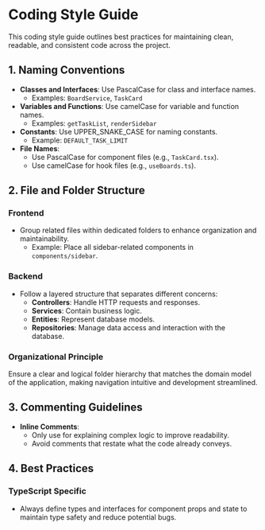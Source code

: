 # Coding Style Guide  
  
This coding style guide outlines best practices for maintaining clean, readable, and consistent code across the project.  
  
## 1. Naming Conventions  

- **Classes and Interfaces**: Use PascalCase for class and interface names.  
  - Examples: `BoardService`, `TaskCard`  
- **Variables and Functions**: Use camelCase for variable and function names.  
  - Examples: `getTaskList`, `renderSidebar`  
- **Constants**: Use UPPER_SNAKE_CASE for naming constants.  
  - Example: `DEFAULT_TASK_LIMIT`  
- **File Names**:  
  - Use PascalCase for component files (e.g., `TaskCard.tsx`).  
  - Use camelCase for hook files (e.g., `useBoards.ts`).  
  
## 2. File and Folder Structure  
  
### Frontend  
- Group related files within dedicated folders to enhance organization and maintainability.  
  - Example: Place all sidebar-related components in `components/sidebar`.  
  
### Backend  
- Follow a layered structure that separates different concerns:  
   - **Controllers**: Handle HTTP requests and responses.  
   - **Services**: Contain business logic.  
   - **Entities**: Represent database models.  
   - **Repositories**: Manage data access and interaction with the database.  
  
### Organizational Principle  
Ensure a clear and logical folder hierarchy that matches the domain model of the application, making navigation intuitive and development streamlined.  
  
## 3. Commenting Guidelines  
 
- **Inline Comments**:  
  - Only use for explaining complex logic to improve readability.  
  - Avoid comments that restate what the code already conveys.  
  
## 4. Best Practices  
  
### TypeScript Specific  
- Always define types and interfaces for component props and state to maintain type safety and reduce potential bugs.